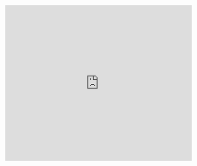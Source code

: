 <iframe src="https://github.com/FBanna/Clock_pcb/releases/latest/download/clock.pdf&embedded=true" style="width:600px; height:500px;" frameborder="0">


![pcb](https://github.com/FBanna/Clock_pcb/releases/latest/download/top.png)
![pcb](https://github.com/FBanna/Clock_pcb/releases/latest/download/bottom.png)